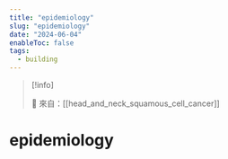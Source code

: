 ```yaml
---
title: "epidemiology"
slug: "epidemiology"
date: "2024-06-04"
enableToc: false
tags:
  - building
---
```


> [!info]
>
> 🌱 來自：[[head_and_neck_squamous_cell_cancer]]

# epidemiology
